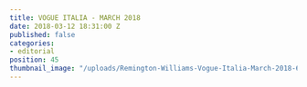 ```yaml
---
title: VOGUE ITALIA - MARCH 2018
date: 2018-03-12 18:31:00 Z
published: false
categories:
- editorial
position: 45
thumbnail_image: "/uploads/Remington-Williams-Vogue-Italia-March-2018-620x769.jpg"
---
```


